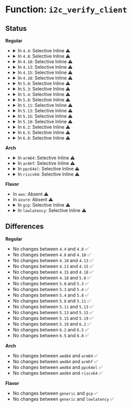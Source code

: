 # Function: <code>i2c_verify_client</code>

## Status
<b>Regular</b>
<ul>
<li>
<details>
<summary>In <code>4.4</code>: Selective Inline ⚠️</summary>

```c
struct i2c_client *i2c_verify_client(struct device *dev);
```

**Collision:** Unique Global

**Inline:** Selective

**Transformation:** False

**Instances:**

```
In drivers/i2c/i2c-core.c (ffffffff81677ee5)
Location: drivers/i2c/i2c-core.c:845
Inline: True
Inline callers:
  - drivers/i2c/i2c-core.c:i2c_device_shutdown
  - drivers/i2c/i2c-core.c:i2c_cmd
  - drivers/i2c/i2c-core.c:i2c_device_remove
  - drivers/i2c/i2c-core.c:i2c_device_probe
  - drivers/i2c/i2c-core.c:i2c_device_match
  - drivers/i2c/i2c-core.c:__unregister_dummy
  - drivers/i2c/i2c-core.c:__unregister_client
```
**Symbols:**

```
ffffffff81677f20-ffffffff81677f40: i2c_verify_client (STB_GLOBAL)
```
</details>
</li>
<li>
<details>
<summary>In <code>4.8</code>: Selective Inline ⚠️</summary>

```c
struct i2c_client *i2c_verify_client(struct device *dev);
```

**Collision:** Unique Global

**Inline:** Selective

**Transformation:** False

**Instances:**

```
In drivers/i2c/i2c-core.c (ffffffff816d8885)
Location: drivers/i2c/i2c-core.c:978
Inline: True
Inline callers:
  - drivers/i2c/i2c-core.c:i2c_cmd
  - drivers/i2c/i2c-core.c:__unregister_dummy
  - drivers/i2c/i2c-core.c:__unregister_client
  - drivers/i2c/i2c-core.c:i2c_device_shutdown
  - drivers/i2c/i2c-core.c:i2c_device_remove
  - drivers/i2c/i2c-core.c:i2c_device_probe
  - drivers/i2c/i2c-core.c:i2c_device_match
```
**Symbols:**

```
ffffffff816d87c0-ffffffff816d87e0: i2c_verify_client (STB_GLOBAL)
```
</details>
</li>
<li>
<details>
<summary>In <code>4.10</code>: Selective Inline ⚠️</summary>

```c
struct i2c_client *i2c_verify_client(struct device *dev);
```

**Collision:** Unique Global

**Inline:** Selective

**Transformation:** False

**Instances:**

```
In drivers/i2c/i2c-core.c (ffffffff81708985)
Location: drivers/i2c/i2c-core.c:1115
Inline: True
Inline callers:
  - drivers/i2c/i2c-core.c:i2c_cmd
  - drivers/i2c/i2c-core.c:__unregister_dummy
  - drivers/i2c/i2c-core.c:__unregister_client
  - drivers/i2c/i2c-core.c:i2c_device_shutdown
  - drivers/i2c/i2c-core.c:i2c_device_remove
  - drivers/i2c/i2c-core.c:i2c_device_probe
  - drivers/i2c/i2c-core.c:i2c_device_match
```
**Symbols:**

```
ffffffff817088c0-ffffffff817088e0: i2c_verify_client (STB_GLOBAL)
```
</details>
</li>
<li>
<details>
<summary>In <code>4.13</code>: Selective Inline ⚠️</summary>

```c
struct i2c_client *i2c_verify_client(struct device *dev);
```

**Collision:** Unique Global

**Inline:** Selective

**Transformation:** False

**Instances:**

```
In drivers/i2c/i2c-core-base.c (ffffffff8171f8ec)
Location: drivers/i2c/i2c-core-base.c:517
Inline: True
Inline callers:
  - drivers/i2c/i2c-core-base.c:i2c_device_match
```
**Symbols:**

```
ffffffff8171e510-ffffffff8171e52d: i2c_verify_client (STB_GLOBAL)
```
</details>
</li>
<li>
<details>
<summary>In <code>4.15</code>: Selective Inline ⚠️</summary>

```c
struct i2c_client *i2c_verify_client(struct device *dev);
```

**Collision:** Unique Global

**Inline:** Selective

**Transformation:** False

**Instances:**

```
In drivers/i2c/i2c-core-base.c (ffffffff8179084c)
Location: drivers/i2c/i2c-core-base.c:522
Inline: True
Inline callers:
  - drivers/i2c/i2c-core-base.c:i2c_device_match
```
**Symbols:**

```
ffffffff8178f7b0-ffffffff8178f7cd: i2c_verify_client (STB_GLOBAL)
```
</details>
</li>
<li>
<details>
<summary>In <code>4.18</code>: Selective Inline ⚠️</summary>

```c
struct i2c_client *i2c_verify_client(struct device *dev);
```

**Collision:** Unique Global

**Inline:** Selective

**Transformation:** False

**Instances:**

```
In drivers/i2c/i2c-core-base.c (ffffffff817d2135)
Location: drivers/i2c/i2c-core-base.c:503
Inline: True
Inline callers:
  - drivers/i2c/i2c-core-base.c:i2c_cmd
  - drivers/i2c/i2c-core-base.c:i2c_device_shutdown
  - drivers/i2c/i2c-core-base.c:i2c_device_remove
  - drivers/i2c/i2c-core-base.c:i2c_device_probe
  - drivers/i2c/i2c-core-base.c:i2c_device_match
```
**Symbols:**

```
ffffffff817d20d0-ffffffff817d20ed: i2c_verify_client (STB_GLOBAL)
```
</details>
</li>
<li>
<details>
<summary>In <code>5.0</code>: Selective Inline ⚠️</summary>

```c
struct i2c_client *i2c_verify_client(struct device *dev);
```

**Collision:** Unique Global

**Inline:** Selective

**Transformation:** False

**Instances:**

```
In drivers/i2c/i2c-core-base.c (ffffffff817f9295)
Location: drivers/i2c/i2c-core-base.c:515
Inline: True
Inline callers:
  - drivers/i2c/i2c-core-base.c:i2c_cmd
  - drivers/i2c/i2c-core-base.c:i2c_device_shutdown
  - drivers/i2c/i2c-core-base.c:i2c_device_remove
  - drivers/i2c/i2c-core-base.c:i2c_device_probe
  - drivers/i2c/i2c-core-base.c:i2c_device_match
```
**Symbols:**

```
ffffffff817f9230-ffffffff817f924d: i2c_verify_client (STB_GLOBAL)
```
</details>
</li>
<li>
<details>
<summary>In <code>5.3</code>: Selective Inline ⚠️</summary>

```c
struct i2c_client *i2c_verify_client(struct device *dev);
```

**Collision:** Unique Global

**Inline:** Selective

**Transformation:** False

**Instances:**

```
In drivers/i2c/i2c-core-base.c (ffffffff81839fa5)
Location: drivers/i2c/i2c-core-base.c:513
Inline: True
Inline callers:
  - drivers/i2c/i2c-core-base.c:i2c_cmd
  - drivers/i2c/i2c-core-base.c:__unregister_dummy
  - drivers/i2c/i2c-core-base.c:i2c_device_shutdown
  - drivers/i2c/i2c-core-base.c:i2c_device_remove
  - drivers/i2c/i2c-core-base.c:i2c_device_probe
  - drivers/i2c/i2c-core-base.c:i2c_device_match
```
**Symbols:**

```
ffffffff81839f40-ffffffff81839f5d: i2c_verify_client (STB_GLOBAL)
```
</details>
</li>
<li>
<details>
<summary>In <code>5.4</code>: Selective Inline ⚠️</summary>

```c
struct i2c_client *i2c_verify_client(struct device *dev);
```

**Collision:** Unique Global

**Inline:** Selective

**Transformation:** False

**Instances:**

```
In drivers/i2c/i2c-core-base.c (ffffffff8186b915)
Location: drivers/i2c/i2c-core-base.c:518
Inline: True
Inline callers:
  - drivers/i2c/i2c-core-base.c:i2c_cmd
  - drivers/i2c/i2c-core-base.c:__unregister_dummy
  - drivers/i2c/i2c-core-base.c:i2c_device_shutdown
  - drivers/i2c/i2c-core-base.c:i2c_device_remove
  - drivers/i2c/i2c-core-base.c:i2c_device_probe
  - drivers/i2c/i2c-core-base.c:i2c_device_match
```
**Symbols:**

```
ffffffff8186b8b0-ffffffff8186b8cd: i2c_verify_client (STB_GLOBAL)
```
</details>
</li>
<li>
<details>
<summary>In <code>5.8</code>: Selective Inline ⚠️</summary>

```c
struct i2c_client *i2c_verify_client(struct device *dev);
```

**Collision:** Unique Global

**Inline:** Selective

**Transformation:** False

**Instances:**

```
In drivers/i2c/i2c-core-base.c (ffffffff8193f615)
Location: drivers/i2c/i2c-core-base.c:528
Inline: True
Inline callers:
  - drivers/i2c/i2c-core-base.c:i2c_cmd
  - drivers/i2c/i2c-core-base.c:__unregister_dummy
  - drivers/i2c/i2c-core-base.c:i2c_device_shutdown
  - drivers/i2c/i2c-core-base.c:i2c_device_remove
  - drivers/i2c/i2c-core-base.c:i2c_device_probe
  - drivers/i2c/i2c-core-base.c:i2c_device_match
Direct callers:
  - drivers/i2c/i2c-core-acpi.c:i2c_acpi_notify
```
**Symbols:**

```
ffffffff8193f5b0-ffffffff8193f5cd: i2c_verify_client (STB_GLOBAL)
```
</details>
</li>
<li>
<details>
<summary>In <code>5.11</code>: Selective Inline ⚠️</summary>

```c
struct i2c_client *i2c_verify_client(struct device *dev);
```

**Collision:** Unique Global

**Inline:** Selective

**Transformation:** False

**Instances:**

```
In drivers/i2c/i2c-core-base.c (ffffffff819457c5)
Location: drivers/i2c/i2c-core-base.c:656
Inline: True
Inline callers:
  - drivers/i2c/i2c-core-base.c:i2c_cmd
  - drivers/i2c/i2c-core-base.c:__unregister_dummy
  - drivers/i2c/i2c-core-base.c:i2c_device_shutdown
  - drivers/i2c/i2c-core-base.c:i2c_device_probe
  - drivers/i2c/i2c-core-base.c:i2c_device_match
Direct callers:
  - drivers/i2c/i2c-core-acpi.c:i2c_acpi_notify
```
**Symbols:**

```
ffffffff81945760-ffffffff8194577d: i2c_verify_client (STB_GLOBAL)
```
</details>
</li>
<li>
<details>
<summary>In <code>5.13</code>: Selective Inline ⚠️</summary>

```c
struct i2c_client *i2c_verify_client(struct device *dev);
```

**Collision:** Unique Global

**Inline:** Selective

**Transformation:** False

**Instances:**

```
In drivers/i2c/i2c-core-base.c (ffffffff81928f95)
Location: drivers/i2c/i2c-core-base.c:700
Inline: True
Inline callers:
  - drivers/i2c/i2c-core-base.c:i2c_cmd
  - drivers/i2c/i2c-core-base.c:__unregister_dummy
  - drivers/i2c/i2c-core-base.c:i2c_device_shutdown
  - drivers/i2c/i2c-core-base.c:i2c_device_probe
  - drivers/i2c/i2c-core-base.c:i2c_device_match
Direct callers:
  - drivers/i2c/i2c-core-acpi.c:i2c_acpi_notify
```
**Symbols:**

```
ffffffff81928f30-ffffffff81928f4d: i2c_verify_client (STB_GLOBAL)
```
</details>
</li>
<li>
<details>
<summary>In <code>5.15</code>: Selective Inline ⚠️</summary>

```c
struct i2c_client *i2c_verify_client(struct device *dev);
```

**Collision:** Unique Global

**Inline:** Selective

**Transformation:** False

**Instances:**

```
In drivers/i2c/i2c-core-base.c (ffffffff819cc0e5)
Location: drivers/i2c/i2c-core-base.c:701
Inline: True
Inline callers:
  - drivers/i2c/i2c-core-base.c:i2c_cmd
  - drivers/i2c/i2c-core-base.c:__unregister_dummy
  - drivers/i2c/i2c-core-base.c:i2c_device_shutdown
  - drivers/i2c/i2c-core-base.c:i2c_device_probe
  - drivers/i2c/i2c-core-base.c:i2c_device_match
Direct callers:
  - drivers/i2c/i2c-core-acpi.c:i2c_acpi_notify
```
**Symbols:**

```
ffffffff819cc080-ffffffff819cc09d: i2c_verify_client (STB_GLOBAL)
```
</details>
</li>
<li>
<details>
<summary>In <code>5.19</code>: Selective Inline ⚠️</summary>

```c
struct i2c_client *i2c_verify_client(struct device *dev);
```

**Collision:** Unique Global

**Inline:** Selective

**Transformation:** False

**Instances:**

```
In drivers/i2c/i2c-core-base.c (ffffffff81b2d915)
Location: drivers/i2c/i2c-core-base.c:702
Inline: True
Inline callers:
  - drivers/i2c/i2c-core-base.c:i2c_cmd
  - drivers/i2c/i2c-core-base.c:__unregister_dummy
  - drivers/i2c/i2c-core-base.c:i2c_device_shutdown
  - drivers/i2c/i2c-core-base.c:i2c_device_probe
  - drivers/i2c/i2c-core-base.c:i2c_device_match
Direct callers:
  - drivers/i2c/i2c-core-acpi.c:i2c_acpi_notify
```
**Symbols:**

```
ffffffff81b2d870-ffffffff81b2d899: i2c_verify_client (STB_GLOBAL)
```
</details>
</li>
<li>
<details>
<summary>In <code>6.2</code>: Selective Inline ⚠️</summary>

```c
struct i2c_client *i2c_verify_client(struct device *dev);
```

**Collision:** Unique Global

**Inline:** Selective

**Transformation:** False

**Instances:**

```
In drivers/i2c/i2c-core-base.c (ffffffff81cc1a65)
Location: drivers/i2c/i2c-core-base.c:703
Inline: True
Inline callers:
  - drivers/i2c/i2c-core-base.c:i2c_cmd
  - drivers/i2c/i2c-core-base.c:__unregister_dummy
  - drivers/i2c/i2c-core-base.c:i2c_device_shutdown
  - drivers/i2c/i2c-core-base.c:i2c_device_probe
  - drivers/i2c/i2c-core-base.c:i2c_device_match
Direct callers:
  - drivers/i2c/i2c-core-acpi.c:i2c_acpi_notify
```
**Symbols:**

```
ffffffff81cc19b0-ffffffff81cc19d9: i2c_verify_client (STB_GLOBAL)
```
</details>
</li>
<li>
<details>
<summary>In <code>6.5</code>: Selective Inline ⚠️</summary>

```c
struct i2c_client *i2c_verify_client(struct device *dev);
```

**Collision:** Unique Global

**Inline:** Selective

**Transformation:** False

**Instances:**

```
In drivers/i2c/i2c-core-base.c (ffffffff81d29475)
Location: drivers/i2c/i2c-core-base.c:718
Inline: True
Inline callers:
  - drivers/i2c/i2c-core-base.c:i2c_cmd
  - drivers/i2c/i2c-core-base.c:__unregister_dummy
  - drivers/i2c/i2c-core-base.c:i2c_find_device_by_fwnode
  - drivers/i2c/i2c-core-base.c:i2c_device_shutdown
  - drivers/i2c/i2c-core-base.c:i2c_device_probe
  - drivers/i2c/i2c-core-base.c:i2c_device_match
```
**Symbols:**

```
ffffffff81d293c0-ffffffff81d293e9: i2c_verify_client (STB_GLOBAL)
```
</details>
</li>
<li>
<details>
<summary>In <code>6.8</code>: Selective Inline ⚠️</summary>

```c
struct i2c_client *i2c_verify_client(struct device *dev);
```

**Collision:** Unique Global

**Inline:** Selective

**Transformation:** False

**Instances:**

```
In drivers/i2c/i2c-core-base.c (ffffffff81ddf335)
Location: drivers/i2c/i2c-core-base.c:721
Inline: True
Inline callers:
  - drivers/i2c/i2c-core-base.c:i2c_cmd
  - drivers/i2c/i2c-core-base.c:__unregister_dummy
  - drivers/i2c/i2c-core-base.c:i2c_find_device_by_fwnode
  - drivers/i2c/i2c-core-base.c:i2c_device_shutdown
  - drivers/i2c/i2c-core-base.c:i2c_device_probe
  - drivers/i2c/i2c-core-base.c:i2c_device_match
```
**Symbols:**

```
ffffffff81ddf280-ffffffff81ddf2a9: i2c_verify_client (STB_GLOBAL)
```
</details>
</li>
</ul>
<b>Arch</b>
<ul>
<li>
<details>
<summary>In <code>arm64</code>: Selective Inline ⚠️</summary>

```c
struct i2c_client *i2c_verify_client(struct device *dev);
```

**Collision:** Unique Global

**Inline:** Selective

**Transformation:** False

**Instances:**

```
In drivers/i2c/i2c-core-base.c (ffff800010aae7bc)
Location: drivers/i2c/i2c-core-base.c:518
Inline: True
Inline callers:
  - drivers/i2c/i2c-core-base.c:i2c_cmd
  - drivers/i2c/i2c-core-base.c:__unregister_dummy
  - drivers/i2c/i2c-core-base.c:i2c_device_shutdown
  - drivers/i2c/i2c-core-base.c:i2c_device_remove
  - drivers/i2c/i2c-core-base.c:i2c_device_probe
  - drivers/i2c/i2c-core-base.c:i2c_device_match
Direct callers:
  - drivers/i2c/i2c-core-of.c:of_find_i2c_device_by_node
```
**Symbols:**

```
ffff800010aae6e0-ffff800010aae71c: i2c_verify_client (STB_GLOBAL)
```
</details>
</li>
<li>
<details>
<summary>In <code>armhf</code>: Selective Inline ⚠️</summary>

```c
struct i2c_client *i2c_verify_client(struct device *dev);
```

**Collision:** Unique Global

**Inline:** Selective

**Transformation:** False

**Instances:**

```
In drivers/i2c/i2c-core-base.c (c0b900f0)
Location: drivers/i2c/i2c-core-base.c:518
Inline: True
Inline callers:
  - drivers/i2c/i2c-core-base.c:i2c_cmd
  - drivers/i2c/i2c-core-base.c:__unregister_dummy
  - drivers/i2c/i2c-core-base.c:i2c_device_shutdown
  - drivers/i2c/i2c-core-base.c:i2c_device_remove
  - drivers/i2c/i2c-core-base.c:i2c_device_probe
  - drivers/i2c/i2c-core-base.c:i2c_device_match
Direct callers:
  - drivers/i2c/i2c-core-of.c:of_find_i2c_device_by_node
```
**Symbols:**

```
c0b90044-c0b90074: i2c_verify_client (STB_GLOBAL)
```
</details>
</li>
<li>
<details>
<summary>In <code>ppc64el</code>: Selective Inline ⚠️</summary>

```c
struct i2c_client *i2c_verify_client(struct device *dev);
```

**Collision:** Unique Global

**Inline:** Selective

**Transformation:** False

**Instances:**

```
In drivers/i2c/i2c-core-base.c (c000000000b90930)
Location: drivers/i2c/i2c-core-base.c:518
Inline: True
Inline callers:
  - drivers/i2c/i2c-core-base.c:i2c_cmd
  - drivers/i2c/i2c-core-base.c:__unregister_dummy
  - drivers/i2c/i2c-core-base.c:i2c_device_shutdown
  - drivers/i2c/i2c-core-base.c:i2c_device_remove
  - drivers/i2c/i2c-core-base.c:i2c_device_probe
  - drivers/i2c/i2c-core-base.c:i2c_device_match
Direct callers:
  - drivers/i2c/i2c-core-of.c:of_find_i2c_device_by_node
```
**Symbols:**

```
c000000000b90880-c000000000b908b8: i2c_verify_client (STB_GLOBAL)
```
</details>
</li>
<li>
<details>
<summary>In <code>riscv64</code>: Selective Inline ⚠️</summary>

```c
struct i2c_client *i2c_verify_client(struct device *dev);
```

**Collision:** Unique Global

**Inline:** Selective

**Transformation:** False

**Instances:**

```
In drivers/i2c/i2c-core-base.c (ffffffe0006b6ce6)
Location: drivers/i2c/i2c-core-base.c:518
Inline: True
Inline callers:
  - drivers/i2c/i2c-core-base.c:i2c_cmd
  - drivers/i2c/i2c-core-base.c:__unregister_dummy
  - drivers/i2c/i2c-core-base.c:i2c_device_shutdown
  - drivers/i2c/i2c-core-base.c:i2c_device_remove
  - drivers/i2c/i2c-core-base.c:i2c_device_probe
  - drivers/i2c/i2c-core-base.c:i2c_device_match
Direct callers:
  - drivers/i2c/i2c-core-of.c:of_find_i2c_device_by_node
```
**Symbols:**

```
ffffffe0006b6c2c-ffffffe0006b6c60: i2c_verify_client (STB_GLOBAL)
```
</details>
</li>
</ul>
<b>Flavor</b>
<ul>
<li>
In <code>aws</code>: Absent ⚠️
</li>
<li>
In <code>azure</code>: Absent ⚠️
</li>
<li>
<details>
<summary>In <code>gcp</code>: Selective Inline ⚠️</summary>

```c
struct i2c_client *i2c_verify_client(struct device *dev);
```

**Collision:** Unique Global

**Inline:** Selective

**Transformation:** False

**Instances:**

```
In drivers/i2c/i2c-core-base.c (ffffffff8185faa5)
Location: drivers/i2c/i2c-core-base.c:518
Inline: True
Inline callers:
  - drivers/i2c/i2c-core-base.c:i2c_cmd
  - drivers/i2c/i2c-core-base.c:__unregister_dummy
  - drivers/i2c/i2c-core-base.c:i2c_device_shutdown
  - drivers/i2c/i2c-core-base.c:i2c_device_remove
  - drivers/i2c/i2c-core-base.c:i2c_device_probe
  - drivers/i2c/i2c-core-base.c:i2c_device_match
```
**Symbols:**

```
ffffffff8185fa40-ffffffff8185fa5d: i2c_verify_client (STB_GLOBAL)
```
</details>
</li>
<li>
<details>
<summary>In <code>lowlatency</code>: Selective Inline ⚠️</summary>

```c
struct i2c_client *i2c_verify_client(struct device *dev);
```

**Collision:** Unique Global

**Inline:** Selective

**Transformation:** False

**Instances:**

```
In drivers/i2c/i2c-core-base.c (ffffffff8187acb5)
Location: drivers/i2c/i2c-core-base.c:518
Inline: True
Inline callers:
  - drivers/i2c/i2c-core-base.c:i2c_cmd
  - drivers/i2c/i2c-core-base.c:__unregister_dummy
  - drivers/i2c/i2c-core-base.c:i2c_device_shutdown
  - drivers/i2c/i2c-core-base.c:i2c_device_remove
  - drivers/i2c/i2c-core-base.c:i2c_device_probe
  - drivers/i2c/i2c-core-base.c:i2c_device_match
```
**Symbols:**

```
ffffffff8187ac50-ffffffff8187ac6d: i2c_verify_client (STB_GLOBAL)
```
</details>
</li>
</ul>

## Differences
<b>Regular</b>
<ul>
<li>
No changes between <code>4.4</code> and <code>4.8</code> ✅
</li>
<li>
No changes between <code>4.8</code> and <code>4.10</code> ✅
</li>
<li>
No changes between <code>4.10</code> and <code>4.13</code> ✅
</li>
<li>
No changes between <code>4.13</code> and <code>4.15</code> ✅
</li>
<li>
No changes between <code>4.15</code> and <code>4.18</code> ✅
</li>
<li>
No changes between <code>4.18</code> and <code>5.0</code> ✅
</li>
<li>
No changes between <code>5.0</code> and <code>5.3</code> ✅
</li>
<li>
No changes between <code>5.3</code> and <code>5.4</code> ✅
</li>
<li>
No changes between <code>5.4</code> and <code>5.8</code> ✅
</li>
<li>
No changes between <code>5.8</code> and <code>5.11</code> ✅
</li>
<li>
No changes between <code>5.11</code> and <code>5.13</code> ✅
</li>
<li>
No changes between <code>5.13</code> and <code>5.15</code> ✅
</li>
<li>
No changes between <code>5.15</code> and <code>5.19</code> ✅
</li>
<li>
No changes between <code>5.19</code> and <code>6.2</code> ✅
</li>
<li>
No changes between <code>6.2</code> and <code>6.5</code> ✅
</li>
<li>
No changes between <code>6.5</code> and <code>6.8</code> ✅
</li>
</ul>
<b>Arch</b>
<ul>
<li>
No changes between <code>amd64</code> and <code>arm64</code> ✅
</li>
<li>
No changes between <code>amd64</code> and <code>armhf</code> ✅
</li>
<li>
No changes between <code>amd64</code> and <code>ppc64el</code> ✅
</li>
<li>
No changes between <code>amd64</code> and <code>riscv64</code> ✅
</li>
</ul>
<b>Flavor</b>
<ul>
<li>
No changes between <code>generic</code> and <code>gcp</code> ✅
</li>
<li>
No changes between <code>generic</code> and <code>lowlatency</code> ✅
</li>
</ul>

